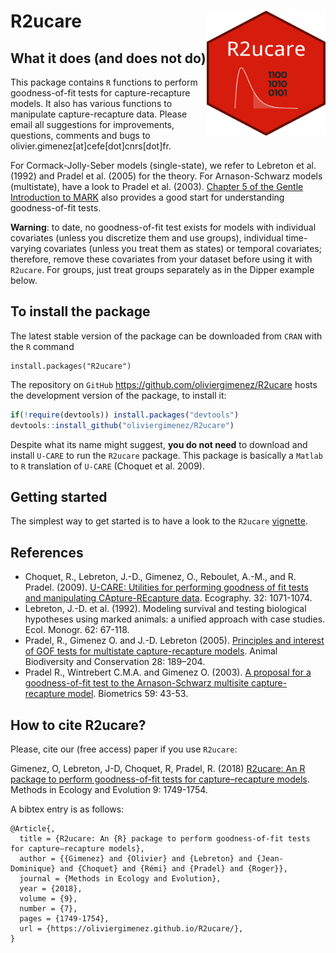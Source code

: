 # R2ucare <img src="man/figures/logo.png" align="right" width="190" height="200"/>

## What it does (and does not do)

This package contains `R` functions to perform goodness-of-fit tests for capture-recapture models. It also has various functions to manipulate capture-recapture data. Please email all suggestions for improvements, questions, comments and bugs to olivier.gimenez[at]cefe[dot]cnrs[dot]fr.

For Cormack-Jolly-Seber models (single-state), we refer to Lebreton et al. (1992) and Pradel et al. (2005) for the theory. 
For Arnason-Schwarz models (multistate), have a look to Pradel et al. (2003). [Chapter 5 of the Gentle Introduction to MARK](http://www.phidot.org/software/mark/docs/book/pdf/chap5.pdf) also provides a good start for understanding goodness-of-fit tests. 

**Warning**: to date, no goodness-of-fit test exists for models with individual covariates (unless you discretize them and use groups), individual time-varying covariates (unless you treat them as states) or temporal covariates; therefore, remove these covariates from your dataset before using it with `R2ucare`. For groups, just treat groups separately as in the Dipper example below. 

## To install the package

The latest stable version of the package can be downloaded from `CRAN` with the `R` command
```
install.packages("R2ucare")
```

The repository on `GitHub` https://github.com/oliviergimenez/R2ucare hosts the development version of the package, to install it:
```R
if(!require(devtools)) install.packages("devtools")
devtools::install_github("oliviergimenez/R2ucare")
```

Despite what its name might suggest, **you do not need** to download and install `U-CARE` to run the `R2ucare` package. 
This package is basically a `Matlab` to `R` translation of `U-CARE` (Choquet et al. 2009). 

## Getting started

The simplest way to get started is to have a look to the 
`R2ucare` [vignette](https://oliviergimenez.github.io/R2ucare/articles/vignette_R2ucare.html).

## References 

* Choquet, R., Lebreton, J.-D., Gimenez, O., Reboulet, A.-M., and R. Pradel. (2009). [U-CARE: Utilities for performing goodness of fit tests and manipulating CApture-REcapture data](https://dl.dropboxusercontent.com/u/23160641/my-pubs/Choquetetal2009UCARE.pdf). Ecography. 32: 1071-1074.
* Lebreton, J.-D. et al. (1992). Modeling survival and testing biological hypotheses using marked animals: a unified approach with case studies. Ecol. Monogr. 62: 67-118.
* Pradel, R., Gimenez O. and J.-D. Lebreton (2005). [Principles and interest of GOF tests for multistate capture-recapture models](https://dl.dropboxusercontent.com/u/23160641/my-pubs/Pradeletal2005ABC.pdf). Animal Biodiversity and Conservation 28: 189–204.
* Pradel R., Wintrebert C.M.A. and Gimenez O. (2003). [A proposal for a goodness-of-fit test to the Arnason-Schwarz multisite capture-recapture model](https://dl.dropboxusercontent.com/u/23160641/my-pubs/Pradeletal2003Biometrics.pdf). Biometrics 59: 43-53.

## How to cite R2ucare?

Please, cite our (free access) paper if you use `R2ucare`:

Gimenez, O, Lebreton, J-D, Choquet, R, Pradel, R. (2018) [R2ucare: An R package to perform goodness-of-fit tests for capture–recapture models](https://besjournals.onlinelibrary.wiley.com/doi/abs/10.1111/2041-210X.13014). Methods in Ecology and Evolution 9: 1749-1754.

A bibtex entry is as follows:

```
@Article{,
  title = {R2ucare: An {R} package to perform goodness-of-fit tests for capture–recapture models},
  author = {{Gimenez} and {Olivier} and {Lebreton} and {Jean-Dominique} and {Choquet} and {Rémi} and {Pradel} and {Roger}},
  journal = {Methods in Ecology and Evolution},
  year = {2018},
  volume = {9},
  number = {7},
  pages = {1749-1754},
  url = {https://oliviergimenez.github.io/R2ucare/},
}
```
